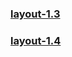 ### [layout-1.3](https://lavsora.github.io/layout-services-1.3/ "1.3") ###
### [layout-1.4](https://lavsora.github.io/layout-services-1.3/menu.html "1.4") ###
